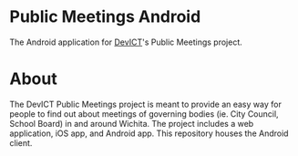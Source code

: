 # Public Meetings Android

The Android application for [DevICT](https://devict.org)'s Public Meetings project.

# About

The DevICT Public Meetings project is meant to provide an easy way for people to find out about meetings of governing bodies (ie. City Council, School Board) in and around Wichita. The project includes a web application, iOS app, and Android app. This repository houses the Android client.
